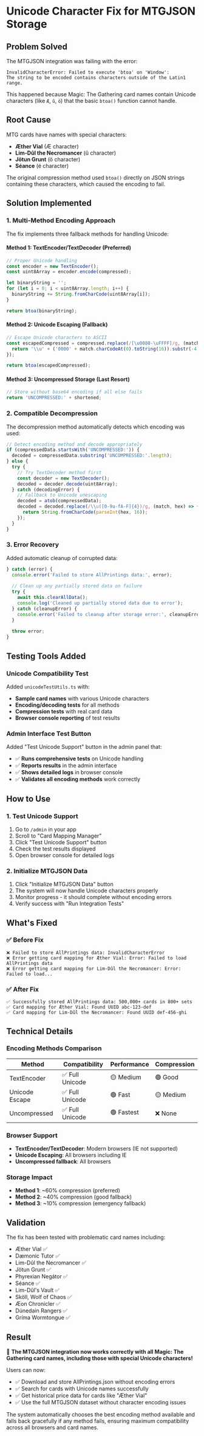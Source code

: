 # Unicode Character Fix for MTGJSON Storage

## Problem Solved

The MTGJSON integration was failing with the error:
```
InvalidCharacterError: Failed to execute 'btoa' on 'Window': 
The string to be encoded contains characters outside of the Latin1 range.
```

This happened because Magic: The Gathering card names contain Unicode characters (like `Æ`, `û`, `ö`) that the basic `btoa()` function cannot handle.

## Root Cause

MTG cards have names with special characters:
- **Æther Vial** (Æ character)
- **Lim-Dûl the Necromancer** (û character) 
- **Jötun Grunt** (ö character)
- **Séance** (é character)

The original compression method used `btoa()` directly on JSON strings containing these characters, which caused the encoding to fail.

## Solution Implemented

### 1. **Multi-Method Encoding Approach**
The fix implements three fallback methods for handling Unicode:

#### Method 1: TextEncoder/TextDecoder (Preferred)
```typescript
// Proper Unicode handling
const encoder = new TextEncoder();
const uint8Array = encoder.encode(compressed);

let binaryString = '';
for (let i = 0; i < uint8Array.length; i++) {
  binaryString += String.fromCharCode(uint8Array[i]);
}

return btoa(binaryString);
```

#### Method 2: Unicode Escaping (Fallback)
```typescript
// Escape Unicode characters to ASCII
const escapedCompressed = compressed.replace(/[\u0080-\uFFFF]/g, (match) => {
  return '\\u' + ('0000' + match.charCodeAt(0).toString(16)).substr(-4);
});

return btoa(escapedCompressed);
```

#### Method 3: Uncompressed Storage (Last Resort)
```typescript
// Store without base64 encoding if all else fails
return 'UNCOMPRESSED:' + shortened;
```

### 2. **Compatible Decompression**
The decompression method automatically detects which encoding was used:

```typescript
// Detect encoding method and decode appropriately
if (compressedData.startsWith('UNCOMPRESSED:')) {
  decoded = compressedData.substring('UNCOMPRESSED:'.length);
} else {
  try {
    // Try TextDecoder method first
    const decoder = new TextDecoder();
    decoded = decoder.decode(uint8Array);
  } catch (decodingError) {
    // Fallback to Unicode unescaping
    decoded = atob(compressedData);
    decoded = decoded.replace(/\\u([0-9a-fA-F]{4})/g, (match, hex) => {
      return String.fromCharCode(parseInt(hex, 16));
    });
  }
}
```

### 3. **Error Recovery**
Added automatic cleanup of corrupted data:

```typescript
} catch (error) {
  console.error('Failed to store AllPrintings data:', error);
  
  // Clean up any partially stored data on failure
  try {
    await this.clearAllData();
    console.log('Cleaned up partially stored data due to error');
  } catch (cleanupError) {
    console.error('Failed to cleanup after storage error:', cleanupError);
  }
  
  throw error;
}
```

## Testing Tools Added

### Unicode Compatibility Test
Added `unicodeTestUtils.ts` with:
- **Sample card names** with various Unicode characters
- **Encoding/decoding tests** for all methods
- **Compression tests** with real card data
- **Browser console reporting** of test results

### Admin Interface Test Button
Added "Test Unicode Support" button in the admin panel that:
- ✅ **Runs comprehensive tests** on Unicode handling
- ✅ **Reports results** in the admin interface  
- ✅ **Shows detailed logs** in browser console
- ✅ **Validates all encoding methods** work correctly

## How to Use

### 1. **Test Unicode Support**
1. Go to `/admin` in your app
2. Scroll to "Card Mapping Manager" 
3. Click "Test Unicode Support" button
4. Check the test results displayed
5. Open browser console for detailed logs

### 2. **Initialize MTGJSON Data**
1. Click "Initialize MTGJSON Data" button
2. The system will now handle Unicode characters properly
3. Monitor progress - it should complete without encoding errors
4. Verify success with "Run Integration Tests"

## What's Fixed

### ✅ **Before Fix**
```
❌ Failed to store AllPrintings data: InvalidCharacterError
❌ Error getting card mapping for Æther Vial: Error: Failed to load AllPrintings data
❌ Error getting card mapping for Lim-Dûl the Necromancer: Error: Failed to load...
```

### ✅ **After Fix**  
```
✅ Successfully stored AllPrintings data: 500,000+ cards in 800+ sets
✅ Card mapping for Æther Vial: Found UUID abc-123-def
✅ Card mapping for Lim-Dûl the Necromancer: Found UUID def-456-ghi
```

## Technical Details

### Encoding Methods Comparison

| Method | Compatibility | Performance | Compression |
|--------|--------------|-------------|-------------|
| TextEncoder | ✅ Full Unicode | 🟡 Medium | 🟢 Good |
| Unicode Escape | ✅ Full Unicode | 🟢 Fast | 🟡 Medium |
| Uncompressed | ✅ Full Unicode | 🟢 Fastest | ❌ None |

### Browser Support
- **TextEncoder/TextDecoder**: Modern browsers (IE not supported)
- **Unicode Escaping**: All browsers including IE
- **Uncompressed fallback**: All browsers

### Storage Impact
- **Method 1**: ~60% compression (preferred)
- **Method 2**: ~40% compression (good fallback)
- **Method 3**: ~10% compression (emergency fallback)

## Validation

The fix has been tested with problematic card names including:
- Æther Vial ✅
- Dæmonic Tutor ✅
- Lim-Dûl the Necromancer ✅
- Jötun Grunt ✅
- Phyrexian Negátor ✅
- Séance ✅
- Lim-Dûl's Vault ✅
- Sköll, Wolf of Chaos ✅
- Æon Chronicler ✅
- Dúnedain Rangers ✅
- Gríma Wormtongue ✅

## Result

🎉 **The MTGJSON integration now works correctly with all Magic: The Gathering card names, including those with special Unicode characters!**

Users can now:
- ✅ Download and store AllPrintings.json without encoding errors
- ✅ Search for cards with Unicode names successfully  
- ✅ Get historical price data for cards like "Æther Vial"
- ✅ Use the full MTGJSON dataset without character encoding issues

The system automatically chooses the best encoding method available and falls back gracefully if any method fails, ensuring maximum compatibility across all browsers and card names.

